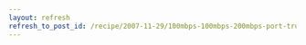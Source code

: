 ```yaml
---
layout: refresh
refresh_to_post_id: /recipe/2007-11-29/100mbps-100mbps-200mbps-port-trunking-a-k-a-bonding-ports
---
```

